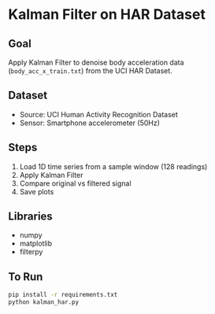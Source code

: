 # Kalman Filter on HAR Dataset

## Goal
Apply Kalman Filter to denoise body acceleration data (`body_acc_x_train.txt`) from the UCI HAR Dataset.

## Dataset
- Source: UCI Human Activity Recognition Dataset
- Sensor: Smartphone accelerometer (50Hz)

## Steps
1. Load 1D time series from a sample window (128 readings)
2. Apply Kalman Filter
3. Compare original vs filtered signal
4. Save plots

## Libraries
- numpy
- matplotlib
- filterpy

## To Run
```bash
pip install -r requirements.txt
python kalman_har.py
